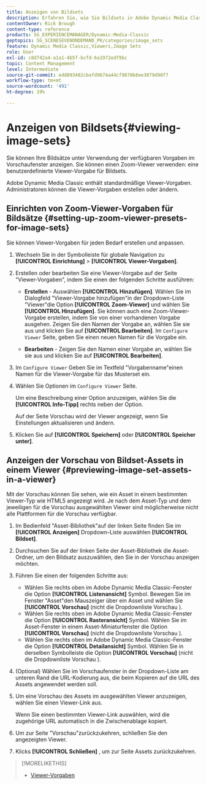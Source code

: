 ```yaml
---
title: Anzeigen von Bildsets
description: Erfahren Sie, wie Sie Bildsets in Adobe Dynamic Media Classic anzeigen können.
contentOwner: Rick Brough
content-type: reference
products: SG_EXPERIENCEMANAGER/Dynamic-Media-Classic
geptopics: SG_SCENESEVENONDEMAND_PK/categories/image_sets
feature: Dynamic Media Classic,Viewers,Image Sets
role: User
exl-id: c8d742a4-a1a1-4b5f-bcfd-6a1972edf9bc
topic: Content Management
level: Intermediate
source-git-commit: edd893482cbafd9674a44cf9878b8ee3079d98f7
workflow-type: tm+mt
source-wordcount: '491'
ht-degree: 19%

---
```


# Anzeigen von Bildsets{#viewing-image-sets}

Sie können Ihre Bildsätze unter Verwendung der verfügbaren Vorgaben im Vorschaufenster anzeigen. Sie können einen Zoom-Viewer verwenden: eine benutzerdefinierte Viewer-Vorgabe für Bildsets.

Adobe Dynamic Media Classic enthält standardmäßige Viewer-Vorgaben. Administratoren können die Viewer-Vorgaben erstellen oder ändern.

## Einrichten von Zoom-Viewer-Vorgaben für Bildsätze {#setting-up-zoom-viewer-presets-for-image-sets}

Sie können Viewer-Vorgaben für jeden Bedarf erstellen und anpassen.

1. Wechseln Sie in der Symbolleiste für globale Navigation zu **[!UICONTROL Einrichtung]** > **[!UICONTROL Viewer-Vorgaben]**.
1. Erstellen oder bearbeiten Sie eine Viewer-Vorgabe auf der Seite &quot;Viewer-Vorgaben&quot;, indem Sie einen der folgenden Schritte ausführen:

   * **Erstellen** - Auswählen **[!UICONTROL Hinzufügen]**. Wählen Sie im Dialogfeld &quot;Viewer-Vorgabe hinzufügen&quot;in der Dropdown-Liste &quot;Viewer&quot;die Option **[!UICONTROL Zoom-Viewer]** und wählen Sie **[!UICONTROL Hinzufügen]**. Sie können auch eine Zoom-Viewer-Vorgabe erstellen, indem Sie von einer vorhandenen Vorgabe ausgehen. Zeigen Sie den Namen der Vorgabe an, wählen Sie sie aus und klicken Sie auf **[!UICONTROL Bearbeiten]**. Im `Configure Viewer` Seite, geben Sie einen neuen Namen für die Vorgabe ein.

   * **Bearbeiten** - Zeigen Sie den Namen einer Vorgabe an, wählen Sie sie aus und klicken Sie auf **[!UICONTROL Bearbeiten]**.

1. Im `Configure Viewer` Geben Sie im Textfeld &quot;Vorgabenname&quot;einen Namen für die Viewer-Vorgabe für das Musterset ein.
1. Wählen Sie Optionen im `Configure Viewer` Seite.

   Um eine Beschreibung einer Option anzuzeigen, wählen Sie die **[!UICONTROL Info-Tipp]** rechts neben der Option.

   Auf der Seite Vorschau wird der Viewer angezeigt, wenn Sie Einstellungen aktualisieren und ändern.

1. Klicken Sie auf **[!UICONTROL Speichern]** oder **[!UICONTROL Speicher unter]**.

## Anzeigen der Vorschau von Bildset-Assets in einem Viewer {#previewing-image-set-assets-in-a-viewer}

Mit der Vorschau können Sie sehen, wie ein Asset in einem bestimmten Viewer-Typ wie HTML5 angezeigt wird. Je nach dem Asset-Typ und dem jeweiligen für die Vorschau ausgewählten Viewer sind möglicherweise nicht alle Plattformen für die Vorschau verfügbar.

1. Im Bedienfeld &quot;Asset-Bibliothek&quot;auf der linken Seite finden Sie im **[!UICONTROL Anzeigen]** Dropdown-Liste auswählen **[!UICONTROL Bildset]**.
1. Durchsuchen Sie auf der linken Seite der Asset-Bibliothek die Asset-Ordner, um den Bildsatz auszuwählen, den Sie in der Vorschau anzeigen möchten.
1. Führen Sie einen der folgenden Schritte aus:

   * Wählen Sie rechts oben im Adobe Dynamic Media Classic-Fenster die Option **[!UICONTROL Listenansicht]** Symbol. Bewegen Sie im Fenster &quot;Asset&quot;den Mauszeiger über ein Asset und wählen Sie **[!UICONTROL Vorschau]** (nicht die Dropdownliste Vorschau ).
   * Wählen Sie rechts oben im Adobe Dynamic Media Classic-Fenster die Option **[!UICONTROL Rasteransicht]** Symbol. Wählen Sie im Asset-Fenster in einem Asset-Miniaturfenster die Option **[!UICONTROL Vorschau]** (nicht die Dropdownliste Vorschau ).
   * Wählen Sie rechts oben im Adobe Dynamic Media Classic-Fenster die Option **[!UICONTROL Detailansicht]** Symbol. Wählen Sie in derselben Symbolleiste die Option **[!UICONTROL Vorschau]** (nicht die Dropdownliste Vorschau ).

1. (Optional) Wählen Sie im Vorschaufenster in der Dropdown-Liste am unteren Rand die URL-Kodierung aus, die beim Kopieren auf die URL des Assets angewendet werden soll.
1. Um eine Vorschau des Assets im ausgewählten Viewer anzuzeigen, wählen Sie einen Viewer-Link aus.

   Wenn Sie einen bestimmten Viewer-Link auswählen, wird die zugehörige URL automatisch in die Zwischenablage kopiert.

1. Um zur Seite &quot;Vorschau&quot;zurückzukehren, schließen Sie den angezeigten Viewer.
1. Klicks **[!UICONTROL Schließen]** , um zur Seite Assets zurückzukehren.

>[!MORELIKETHIS]
>
>* [Viewer-Vorgaben](application-setup.md#viewer_presets)
